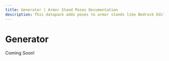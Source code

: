```yaml
---
title: Generator | Armor Stand Poses Documentation
description: This datapack adds poses to armor stands like Bedrock Edition. Redstone is the same as bedrock. You can even create your data-driven poses!
---
```


# Generator

Coming Soon!

<!-- <ArmorStandGenerator /> -->
